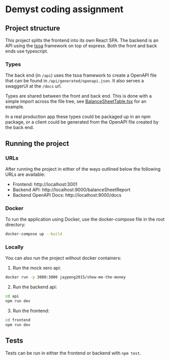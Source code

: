 # Demyst coding assignment

## Project structure

This project splits the frontend into its own React SPA. The backend is an API using the [tsoa](https://tsoa-community.github.io/docs/) framework on top of express. Both the front and back ends use typescript.

### Types

The back end (in `/api`) uses the tsoa framework to create a OpenAPI file that can be found in `/api/generated/openapi.json`. It also serves a swaggerUI at the `/docs` url.

Types are shared between the front and back end. This is done with a simple import across the file tree, see [BalanceSheetTable.tsx](./frontend/src/components/BalanceSheetTable.tsx) for an example.

In a real production app these types could be packaged up in an npm package, or a client could be generated from the OpenAPI file created by the back end.

## Running the project

### URLs
After running the project in either of the ways outlined below the following URLs are available:

* Frontend: http://localhost:3001
* Backend API: http://localhost:9000/balanceSheetReport
* Backend OpenAPI Docs: http://localhost:9000/docs


### Docker

To run the application using Docker, use the docker-compose file in the root directory:
   ```sh
   docker-compose up --build
   ```

### Locally

You can also run the project without docker containers:

1. Run the mock xero api:
```sh
docker run -p 3000:3000 jaypeng2015/show-me-the-money
```

2. Run the backend api:
```sh
cd api
npm run dev
```

3. Run the frontend:
```sh
cd frontend
npm run dev
```

## Tests
Tests can be run in either the frontend or backend with `npm test`.